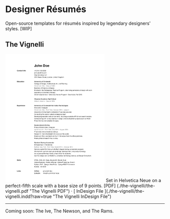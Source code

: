 # Designer Résumés
Open-source templates for résumés inspired by legendary designers' styles. [WIP]

## The Vignelli  
<img src="./the-vignelli/the-vignelli.png" width="314">  
Set in Helvetica Neue on a perfect-fifth scale with a base size of 9 points.  
[PDF] (./the-vignelli/the-vignelli.pdf "The Vignelli PDF") · [ InDesign File ](./the-vignelli/the-vignelli.indd?raw=true "The Vignelli InDesign File")

- - -

Coming soon: The Ive, The Newson, and The Rams.

